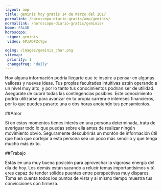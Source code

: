 ```yaml
---
layout: amp
title: geminis hoy gratis 14 de marzo del 2017 
permalink: /horoscopo-diario-gratis/amp/geminis/
normallink: /horoscopo-diario-gratis/geminis/
home: FALSE
horoscopo:
 signo: geminis
 video: 6PzADFZcYgw

ogimg: /images/geminis_char.png
sitemap:
 priority: 1
 changefreq: 'daily'
---
```



Hoy alguna información podría llegarte que te inspire a pensar en algunas valiosas y nuevas ideas. Tus propias facultades intuitivas están operando a un nivel muy alto, y por lo tanto tus conocimientos podrían ser de utilidad. Asegúrate de cubrir todas las contingencias posibles. Este conocimiento podría utilizarse para avanzar en tu propia carrera e intereses financieros, por lo que puedes pasarte una o dos horas anotando tus pensamientos.

##Amor

Si en estos momentos tienes interés en una persona determinada, trata de averiguar todo lo que puedas sobre ella antes de realizar ningún movimiento obvio. Seguramente descubrirás un montón de información útil que hará que cortejar a esta persona sea un poco más sencillo y que tenga mucho más éxito.

##Trabajo

Estás en una muy buena posición para aprovechar la vigorosa energía del día de hoy. Los demás están sacando a relucir temas importantísimos y tú eres capaz de tender sólidos puentes entre perspectivas muy dispares. Toma en cuenta todos los puntos de vista y al mismo tiempo muestra tus convicciones con firmeza.